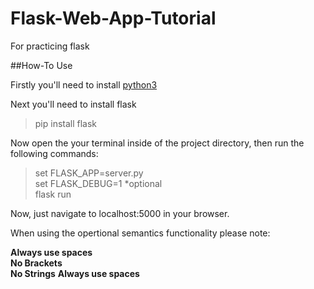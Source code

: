 # Flask-Web-App-Tutorial
For practicing flask

##How-To Use

Firstly you'll need to install <a href="https://www.python.org/ftp/python/3.6.4/python-3.6.4.exe">python3</a>

Next you'll need to install flask  
> pip install flask

Now open the your terminal inside of the project directory, then run the following commands:

> set FLASK_APP=server.py  
> set FLASK_DEBUG=1 *optional  
> flask run

Now, just navigate to localhost:5000 in your browser.

When using the opertional semantics functionality please note:

**Always use spaces**  
**No Brackets**  
**No Strings**
**Always use spaces**
